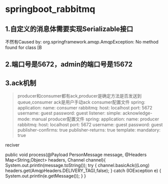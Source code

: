 # springboot_rabbitmq
## 1.自定义的消息体需要实现Serializable接口
不然有Caused by: org.springframework.amqp.AmqpException: No method found for class [B
## 2.端口号是5672，admin的端口号是15672
## 3.ack机制
> producer和consumer都有ack,producer是确定方法是否发送到queue,consumer ack是用户手动ack
consumer配置文件
spring:
  application:
    name: consumer
  rabbitmq:
    host: localhost
    port: 5672
    username: guest
    password: guest
    listener:
      simple:
        acknowledge-mode: manual
producer配置文件
spring:
  application:
    name: producer
  rabbitmq:
    host: localhost
    port: 5672
    username: guest
    password: guest
    publisher-confirms: true
    publisher-returns: true
    template:
      mandatory: true
      
reciver

public void process(@Payload PersonMessage message, @Headers Map<String,Object> headers, Channel channel){
        System.out.println(message.toString());
        try {
            channel.basicAck((Long) headers.get(AmqpHeaders.DELIVERY_TAG),false);
        } catch (IOException e) {
            System.out.println(e.getMessage());
        }
    }
        
